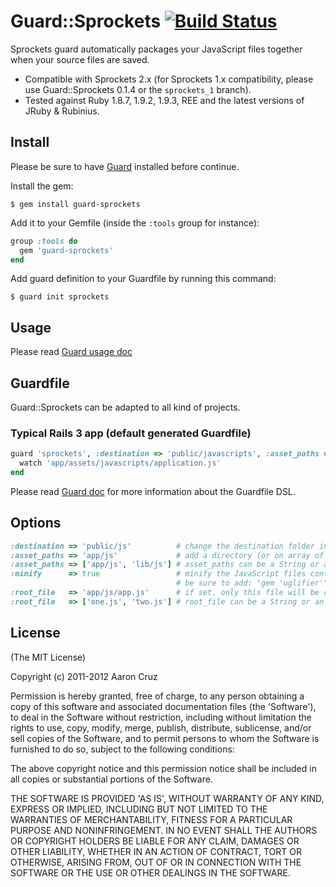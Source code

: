 # Guard::Sprockets [![Build Status](https://secure.travis-ci.org/guard/guard-sprockets.png?branch=master)](http://travis-ci.org/guard/guard-sprockets)

Sprockets guard automatically packages your JavaScript files together when your source files are saved.

* Compatible with Sprockets 2.x (for Sprockets 1.x compatibility, please use Guard::Sprockets 0.1.4 or the `sprockets_1` branch).
* Tested against Ruby 1.8.7, 1.9.2, 1.9.3, REE and the latest versions of JRuby & Rubinius.

## Install

Please be sure to have [Guard](https://github.com/guard/guard) installed before continue.

Install the gem:

```
$ gem install guard-sprockets
```

Add it to your Gemfile (inside the `:tools` group for instance):

```ruby
group :tools do
  gem 'guard-sprockets'
end
```

Add guard definition to your Guardfile by running this command:

```
$ guard init sprockets
```

## Usage

Please read [Guard usage doc](https://github.com/guard/guard#readme)

## Guardfile

Guard::Sprockets can be adapted to all kind of projects.

### Typical Rails 3 app (default generated Guardfile)

``` ruby
guard 'sprockets', :destination => 'public/javascripts', :asset_paths => ['/app/assets/javascripts'] do
  watch 'app/assets/javascripts/application.js'
end
```

Please read [Guard doc](https://github.com/guard/guard#readme) for more information about the Guardfile DSL.

## Options

``` ruby
:destination => 'public/js'          # change the destination folder in which the compiled assets are saved, default: 'public/javascripts'
:asset_paths => 'app/js'             # add a directory (or on array of directories) to Sprockets' environment's load path, default: ['app/assets/javascripts']
:asset_paths => ['app/js', 'lib/js'] # asset_paths can be a String or an Array
:minify      => true                 # minify the JavaScript files content using Uglifier, default: false
                                     # be sure to add: "gem 'uglifier'" in your Gemfile
:root_file   => 'app/js/app.js'      # if set, only this file will be compiled, default: nil
:root_file   => ['one.js', 'two.js'] # root_file can be a String or an Array
```

## License
(The MIT License)

Copyright (c) 2011-2012 Aaron Cruz

Permission is hereby granted, free of charge, to any person obtaining a copy of this software and associated documentation files (the 'Software'), to deal in the Software without restriction, including without limitation the rights to use, copy, modify, merge, publish, distribute, sublicense, and/or sell copies of the Software, and to permit persons to whom the Software is furnished to do so, subject to the following conditions:

The above copyright notice and this permission notice shall be included in all copies or substantial portions of the Software.

THE SOFTWARE IS PROVIDED 'AS IS', WITHOUT WARRANTY OF ANY KIND, EXPRESS OR IMPLIED, INCLUDING BUT NOT LIMITED TO THE WARRANTIES OF MERCHANTABILITY, FITNESS FOR A PARTICULAR PURPOSE AND NONINFRINGEMENT. IN NO EVENT SHALL THE AUTHORS OR COPYRIGHT HOLDERS BE LIABLE FOR ANY CLAIM, DAMAGES OR OTHER LIABILITY, WHETHER IN AN ACTION OF CONTRACT, TORT OR OTHERWISE, ARISING FROM, OUT OF OR IN CONNECTION WITH THE SOFTWARE OR THE USE OR OTHER DEALINGS IN THE SOFTWARE.
